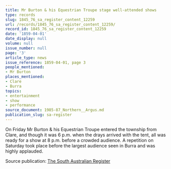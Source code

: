 ```yaml
---
title: Mr Burton & his Equestrian Troupe stage well-attended shows
type: records
slug: 1845_76_sa_register_content_12259
url: /records/1845_76_sa_register_content_12259/
record_id: 1845_76_sa_register_content_12259
date: '1859-04-01'
date_display: null
volume: null
issue_number: null
page: '3'
article_type: news
issue_reference: 1859-04-01, page 3
people_mentioned:
- Mr Burton
places_mentioned:
- Clare
- Burra
topics:
- entertainment
- show
- performance
source_document: 1985-87_Northern__Argus.md
publication_slug: sa-register
---
```


On Friday Mr Burton & his Equestrian Troupe entered the township from Clare, and though it was 6 p.m. when the drays arrived with the tent, all was ready for a show at 8 p.m. before a crowded audience.  A repetition on Saturday took place before the largest audience seen in Burra and was highly applauded.

Source publication: [The South Australian Register](/publications/sa-register/)
